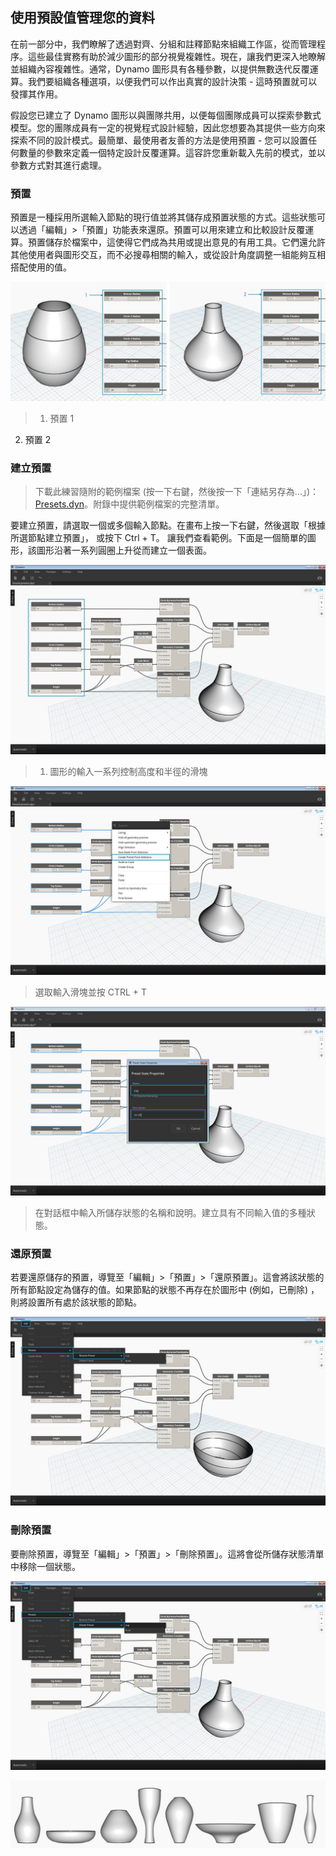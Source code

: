 

## 使用預設值管理您的資料

在前一部分中，我們瞭解了透過對齊、分組和註釋節點來組織工作區，從而管理程序。這些最佳實務有助於減少圖形的部分視覺複雜性。現在，讓我們更深入地瞭解並組織內容複雜性。通常，Dynamo 圖形具有各種參數，以提供無數迭代反覆運算。我們要組織各種選項，以便我們可以作出真實的設計決策 - 這時預置就可以發揮其作用。

假設您已建立了 Dynamo 圖形以與團隊共用，以便每個團隊成員可以探索參數式模型。您的團隊成員有一定的視覺程式設計經驗，因此您想要為其提供一些方向來探索不同的設計模式。最簡單、最使用者友善的方法是使用預置 - 您可以設置任何數量的參數來定義一個特定設計反覆運算。這容許您重新載入先前的模式，並以參數方式對其進行處理。

### 預置

預置是一種採用所選輸入節點的現行值並將其儲存成預置狀態的方式。這些狀態可以透過「編輯」>「預置」功能表來還原。預置可以用來建立和比較設計反覆運算。預置儲存於檔案中，這使得它們成為共用或提出意見的有用工具。它們還允許其他使用者與圖形交互，而不必搜尋相關的輸入，或從設計角度調整一組能夠互相搭配使用的值。

![](images/3-5/presetsA.jpg)

> 1. 預置 1
2. 預置 2

### 建立預置

> 下載此練習隨附的範例檔案 (按一下右鍵，然後按一下「連結另存為...」)：[Presets.dyn](datasets/3-5/Presets.dyn)。附錄中提供範例檔案的完整清單。

要建立預置，請選取一個或多個輸入節點。在畫布上按一下右鍵，然後選取「根據所選節點建立預置」， 或按下 Ctrl + T。 讓我們查看範例。下面是一個簡單的圖形，該圖形沿著一系列圓圈上升從而建立一個表面。

![建立預置](images/3-5/presetsB.jpg)

> 1. 圖形的輸入一系列控制高度和半徑的滑塊

![建立預置](images/3-5/presetsC.jpg)

> 選取輸入滑塊並按 CTRL + T

![建立預置](images/3-5/presetsD.jpg)

> 在對話框中輸入所儲存狀態的名稱和說明。建立具有不同輸入值的多種狀態。

### 還原預置

若要還原儲存的預置，導覽至「編輯」>「預置」>「還原預置」。這會將該狀態的所有節點設定為儲存的值。如果節點的狀態不再存在於圖形中 (例如，已刪除) ，則將設置所有處於該狀態的節點。

![還原預置](images/3-5/presetsE.jpg)

### 刪除預置

要刪除預置，導覽至「編輯」>「預置」>「刪除預置」。這將會從所儲存狀態清單中移除一個狀態。

![刪除預置](images/3-5/presetsF.jpg)

![](images/3-5/presets07.jpg)

